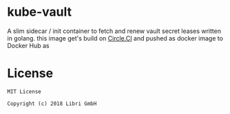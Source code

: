 # kube-vault
A slim sidecar / init container to fetch and renew vault secret leases written in golang. this image get's build on [Circle.CI](https://circleci.com/gh/libri-gmbh/workflows/kube-vault) and pushed as docker image to Docker Hub as 




# License

    MIT License
    
    Copyright (c) 2018 Libri GmbH
